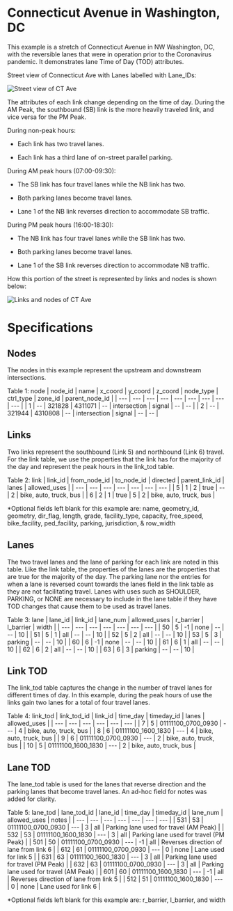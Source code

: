 # Connecticut Avenue in Washington, DC 

This example is a stretch of Connecticut Avenue in NW Washington, DC, with the reversible lanes that were in operation prior to the Coronavirus pandemic. It demonstrates lane Time of Day (TOD) attributes. 

Street view of Connecticut Ave with Lanes labelled with Lane_IDs:

![Street view of CT Ave](https://github.com/zephyr-data-specs/GMNS/blob/master/Images/CT_Ave_1.png)

The attributes of each link change depending on the time of day. During the AM Peak, the southbound (SB) link is the more heavily traveled link, and vice versa for the PM Peak.

During non-peak hours: 

  - Each link has two travel lanes. 

  - Each link has a third lane of on-street parallel parking.  

During AM peak hours (07:00-09:30):

  - The SB link has four travel lanes while the NB link has two.

  - Both parking lanes become travel lanes.

  - Lane 1 of the NB link reverses direction to accommodate SB traffic.

During PM peak hours (16:00-18:30):

  - The NB link has four travel lanes while the SB link has two.

  - Both parking lanes become travel lanes.

  - Lane 1 of the SB link reverses direction to accommodate NB traffic.

How this portion of the street is represented by links and nodes is shown below:

![Links and nodes of CT Ave](https://github.com/zephyr-data-specs/GMNS/blob/master/Images/CT_Ave_2.png)


# Specifications

## Nodes

The nodes in this example represent the upstream and downstream intersections.

Table 1: node
| node_id | name | x_coord | y_coord | z_coord | node_type    | ctrl_type | zone_id | parent_node_id |
| ---	  | ---  | ---     | ---     | ---     | ---          | ---       | ---     | --- |
| 1	  | --   | 321828  | 4311071 | --      | intersection | signal    | --      | -- |
| 2	  | --   | 321944  | 4310808 | --      | intersection | signal    | --      | -- |


## Links

Two links represent the southbound (Link 5) and northbound (Link 6) travel. For the link table, we use the properties that the link has for the majority of the day and represent the peak hours in the link_tod table.

Table 2: link
| link_id | from_node_id | to_node_id | directed | parent_link_id | lanes | allowed_uses |
| ---	  | ---	         | ---        | ---      | ---            | ---   | ---          |
| 5	  | 1	         | 2          | true     | --             | 2     | bike, auto, truck, bus |
| 6       | 2	         | 1          | true     | 5              | 2     | bike, auto, truck, bus |

*Optional fields left blank for this example are: name, geometry_id, geometry, dir_flag, length, grade, facility_type, capacity, free_speed, bike_facility, ped_facility, parking, jurisdiction, & row_width

## Lanes

The two travel lanes and the lane of parking for each link are noted in this table. Like the link table, the properties of the lanes are the properties that are true for the majority of the day. The parking lane nor the entries for when a lane is reversed count towards the lanes field in the link table as they are not facilitating travel. Lanes with uses such as SHOULDER, PARKING, or NONE are necessary to include in the lane table if they have TOD changes that cause them to be used as travel lanes.

Table 3: lane
| lane_id | link_id | lane_num | allowed_uses | r_barrier | l_barrier | width |
| ---     | ---     | ---      | ---          | ---       | ---       | ---   |
| 50      | 5       | -1       | none         | --        | --        | 10    |
| 51      | 5       | 1        | all          | --        | --        | 10    |
| 52      | 5       | 2        | all          | --        | --        | 10    |
| 53      | 5       | 3        | parking      | --        | --        | 10    | 
| 60      | 6       | -1       | none         | --        | --        | 10    |
| 61      | 6       | 1        | all          | --        | --        | 10    |
| 62      | 6       | 2        | all          | --        | --        | 10    |
| 63      | 6       | 3        | parking      | --        | --        | 10    |

## Link TOD

The link_tod table captures the change in the number of travel lanes for different times of day. In this example, during the peak hours of use the links gain two lanes for a total of four travel lanes.

Table 4: link_tod
| link_tod_id | link_id | time_day           | timeday_id | lanes | allowed_uses |
| ---         | ---	| ---                | ---        | ---	  | ---          |
| 7           | 5	| 01111100_0700_0930 | ---        | 4	  | bike, auto, truck, bus  |
| 8           | 6	| 01111100_1600_1830 | ---        | 4	  | bike, auto, truck, bus  |
| 9           | 6	| 01111100_0700_0930 | ---        | 2	  | bike, auto, truck, bus  |
| 10          | 5	| 01111100_1600_1830 | ---        | 2	  | bike, auto, truck, bus  |

## Lane TOD

The lane_tod table is used for the lanes that reverse direction and the parking lanes that become travel lanes. An ad-hoc field for notes was added for clarity.

Table 5: lane_tod
| lane_tod_id | lane_id | time_day           | timeday_id | lane_num | allowed_uses | notes |
| ---         | ---     | ---                | ---        | ---      | ---          | ---   |
| 531         | 53      | 01111100_0700_0930 | ---        | 3        | all          | Parking lane used for travel (AM Peak)   |
| 532         | 53      | 01111100_1600_1830 | ---        | 3        | all          | Parking lane used for travel (PM Peak)   |
| 501         | 50      | 01111100_0700_0930 | ---        | -1       | all          | Reverses direction of lane from link 6   |
| 612         | 61      | 01111100_0700_0930 | ---        | 0        | none         | Lane used for link 5                     |
| 631         | 63      | 01111100_1600_1830 | ---        | 3        | all          | Parking lane used for travel (PM Peak)   |
| 632         | 63      | 01111100_0700_0930 | ---        | 3        | all          | Parking lane used for travel (AM Peak)   |
| 601         | 60      | 01111100_1600_1830 | ---        | -1       | all          | Reverses direction of lane from link 5   |
| 512         | 51      | 01111100_1600_1830 | ---        | 0        | none         | Lane used for link 6                     |

*Optional fields left blank for this example are: r_barrier, l_barrier, and width
